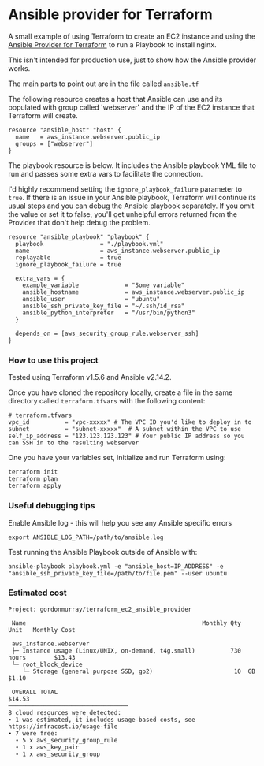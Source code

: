 # Ansible provider for Terraform

A small example of using Terraform to create an EC2 instance and using the [Ansible Provider for Terraform](https://registry.terraform.io/providers/ansible/ansible/latest/docs) to run a Playbook to install nginx.

This isn't intended for production use, just to show how the Ansible provider works.

The main parts to point out are in the file called `ansible.tf`

The following resource creates a host that Ansible can use and its populated with group called 'webserver' and the IP of the EC2 instance that Terraform will create.

```
resource "ansible_host" "host" {
  name   = aws_instance.webserver.public_ip
  groups = ["webserver"]
}
```

The playbook resource is below. It includes the Ansible playbook YML file to run and passes some extra vars to facilitate the connection.

I'd highly recommend setting the `ignore_playbook_failure` parameter to `true`. If there is an issue in your Ansible playbook, Terraform will continue its usual steps and you can debug the Ansible playbook separately. If you omit the value or set it to false, you'll get unhelpful errors returned from the Provider that don't help debug the problem.

```
resource "ansible_playbook" "playbook" {
  playbook                = "./playbook.yml"
  name                    = aws_instance.webserver.public_ip
  replayable              = true
  ignore_playbook_failure = true

  extra_vars = {
    example_variable             = "Some variable"
    ansible_hostname             = aws_instance.webserver.public_ip
    ansible_user                 = "ubuntu"
    ansible_ssh_private_key_file = "~/.ssh/id_rsa"
    ansible_python_interpreter   = "/usr/bin/python3"
  }

  depends_on = [aws_security_group_rule.webserver_ssh]
}
```



### How to use this project

Tested using Terraform v1.5.6 and Ansible v2.14.2.

Once you have cloned the repository locally, create a file in the same directory called `terraform.tfvars` with the following content:

```
# terraform.tfvars
vpc_id          = "vpc-xxxxx" # The VPC ID you'd like to deploy in to
subnet          = "subnet-xxxxx"  # A subnet within the VPC to use
self_ip_address = "123.123.123.123" # Your public IP address so you can SSH in to the resulting webserver
```

One you have your variables set, initialize and run Terraform using:

```
terraform init
terraform plan
terraform apply
```

### Useful debugging tips

Enable Ansible log - this will help you see any Ansible specific errors

```
export ANSIBLE_LOG_PATH=/path/to/ansible.log
```


Test running the Ansible Playbook outside of Ansible with:

```
ansible-playbook playbook.yml -e "ansible_host=IP_ADDRESS" -e "ansible_ssh_private_key_file=/path/to/file.pem" --user ubuntu
```

### Estimated cost

```
Project: gordonmurray/terraform_ec2_ansible_provider

 Name                                                  Monthly Qty  Unit   Monthly Cost

 aws_instance.webserver
 ├─ Instance usage (Linux/UNIX, on-demand, t4g.small)          730  hours        $13.43
 └─ root_block_device
    └─ Storage (general purpose SSD, gp2)                       10  GB            $1.10

 OVERALL TOTAL                                                                   $14.53
──────────────────────────────────
8 cloud resources were detected:
∙ 1 was estimated, it includes usage-based costs, see https://infracost.io/usage-file
∙ 7 were free:
  ∙ 5 x aws_security_group_rule
  ∙ 1 x aws_key_pair
  ∙ 1 x aws_security_group
```